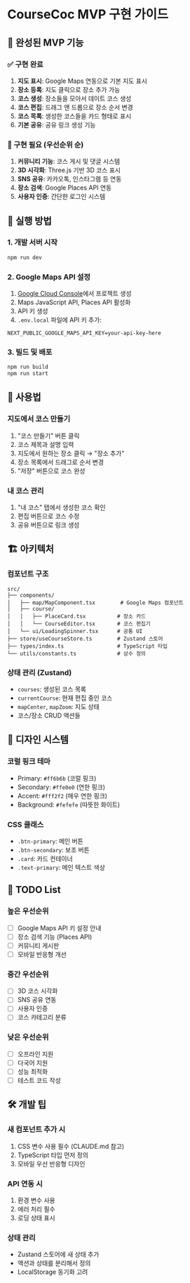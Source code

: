# CourseCoc MVP 구현 가이드

## 🎯 완성된 MVP 기능

### ✅ 구현 완료
1. **지도 표시**: Google Maps 연동으로 기본 지도 표시
2. **장소 등록**: 지도 클릭으로 장소 추가 가능
3. **코스 생성**: 장소들을 모아서 데이트 코스 생성
4. **코스 편집**: 드래그 앤 드롭으로 장소 순서 변경
5. **코스 목록**: 생성한 코스들을 카드 형태로 표시
6. **기본 공유**: 공유 링크 생성 기능

### 🔄 구현 필요 (우선순위 순)
1. **커뮤니티 기능**: 코스 게시 및 댓글 시스템
2. **3D 시각화**: Three.js 기반 3D 코스 표시
3. **SNS 공유**: 카카오톡, 인스타그램 등 연동
4. **장소 검색**: Google Places API 연동
5. **사용자 인증**: 간단한 로그인 시스템

## 🚀 실행 방법

### 1. 개발 서버 시작
```bash
npm run dev
```

### 2. Google Maps API 설정
1. [Google Cloud Console](https://console.cloud.google.com/)에서 프로젝트 생성
2. Maps JavaScript API, Places API 활성화
3. API 키 생성
4. `.env.local` 파일에 API 키 추가:
```
NEXT_PUBLIC_GOOGLE_MAPS_API_KEY=your-api-key-here
```

### 3. 빌드 및 배포
```bash
npm run build
npm run start
```

## 📱 사용법

### 지도에서 코스 만들기
1. "코스 만들기" 버튼 클릭
2. 코스 제목과 설명 입력
3. 지도에서 원하는 장소 클릭 → "장소 추가"
4. 장소 목록에서 드래그로 순서 변경
5. "저장" 버튼으로 코스 완성

### 내 코스 관리
1. "내 코스" 탭에서 생성한 코스 확인
2. 편집 버튼으로 코스 수정
3. 공유 버튼으로 링크 생성

## 🏗️ 아키텍처

### 컴포넌트 구조
```
src/
├── components/
│   ├── map/MapComponent.tsx        # Google Maps 컴포넌트
│   ├── course/
│   │   ├── PlaceCard.tsx          # 장소 카드
│   │   └── CourseEditor.tsx       # 코스 편집기
│   └── ui/LoadingSpinner.tsx      # 공통 UI
├── store/useCourseStore.ts        # Zustand 스토어
├── types/index.ts                 # TypeScript 타입
└── utils/constants.ts             # 상수 정의
```

### 상태 관리 (Zustand)
- `courses`: 생성된 코스 목록
- `currentCourse`: 현재 편집 중인 코스
- `mapCenter`, `mapZoom`: 지도 상태
- 코스/장소 CRUD 액션들

## 🎨 디자인 시스템

### 코럴 핑크 테마
- Primary: `#ff6b6b` (코럴 핑크)
- Secondary: `#ffe0e0` (연한 핑크)  
- Accent: `#fff2f2` (매우 연한 핑크)
- Background: `#fefefe` (따뜻한 화이트)

### CSS 클래스
- `.btn-primary`: 메인 버튼
- `.btn-secondary`: 보조 버튼
- `.card`: 카드 컨테이너
- `.text-primary`: 메인 텍스트 색상

## 📝 TODO List

### 높은 우선순위
- [ ] Google Maps API 키 설정 안내
- [ ] 장소 검색 기능 (Places API)
- [ ] 커뮤니티 게시판
- [ ] 모바일 반응형 개선

### 중간 우선순위  
- [ ] 3D 코스 시각화
- [ ] SNS 공유 연동
- [ ] 사용자 인증
- [ ] 코스 카테고리 분류

### 낮은 우선순위
- [ ] 오프라인 지원
- [ ] 다국어 지원
- [ ] 성능 최적화
- [ ] 테스트 코드 작성

## 🛠️ 개발 팁

### 새 컴포넌트 추가 시
1. CSS 변수 사용 필수 (CLAUDE.md 참고)
2. TypeScript 타입 먼저 정의
3. 모바일 우선 반응형 디자인

### API 연동 시
1. 환경 변수 사용
2. 에러 처리 필수
3. 로딩 상태 표시

### 상태 관리
- Zustand 스토어에 새 상태 추가
- 액션과 상태를 분리해서 정의
- LocalStorage 동기화 고려